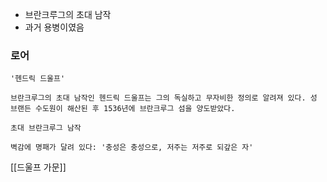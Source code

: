 
* 브란크루그의 초대 남작
* 과거 용병이였음


### 로어

```
'헨드릭 드울프'

브란크루그의 초대 남작인 헨드릭 드울프는 그의 독실하고 무자비한 정의로 알려져 있다. 성 브랜든 수도원이 해산된 후 1536년에 브란크루그 섬을 양도받았다.
```


```
초대 브란크루그 남작

벽감에 명패가 달려 있다: '충성은 충성으로, 저주는 저주로 되갚은 자'
```



[[드울프 가문]]